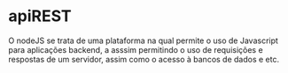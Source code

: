# apiREST

O nodeJS se trata de uma plataforma na qual permite o uso de Javascript para aplicações backend, a
asssim permitindo o uso de requisições e respostas de um servidor, assim como o acesso à bancos de dados e etc.




